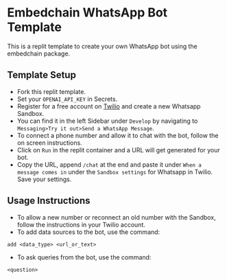 # Embedchain WhatsApp Bot Template
This is a replit template to create your own WhatsApp bot using the embedchain package.

## Template Setup
- Fork this replit template.
- Set your `OPENAI_API_KEY` in Secrets.
- Register for a free account on [Twilio](https://www.twilio.com/try-twilio) and create a new Whatsapp Sandbox.
- You can find it in the left Sidebar under `Develop` by navigating to `Messaging>Try it out>Send a WhatsApp Message`.
- To connect a phone number and allow it to chat with the bot, follow the on screen instructions.
- Click on `Run` in the replit container and a URL will get generated for your bot.
- Copy the URL, append `/chat` at the end and paste it under `When a message comes in` under the `Sandbox settings` for Whatsapp in Twilio. Save your settings.

## Usage Instructions
- To allow a new number or reconnect an old number with the Sandbox, follow the instructions in your Twilio account.
- To add data sources to the bot, use the command:
```text
add <data_type> <url_or_text>
```
- To ask queries from the bot, use the command:
```text
<question>
```
